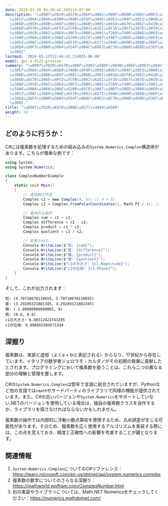 ```yaml
---
date: 2024-01-26 04:38:42.349114-07:00
description: "\u8907\u7D20\u6570\u306F\u3001\u5B9F\u969B\u306E\u89E3\u304C\u5B58\u5728\
  \u3057\u306A\u3044\u65B9\u7A0B\u5F0F\u3092\u89E3\u304F\u3053\u3068\u3092\u53EF\u80FD\
  \u306B\u3059\u308B\u305F\u3081\u306B\u3001\u865A\u6570\u3092\u542B\u3080\u3088\u3046\
  \u306B\u6570\u306E\u4F53\u7CFB\u3092\u62E1\u5F35\u3057\u307E\u3059\u3002\u30A8\u30F3\
  \u30B8\u30CB\u30A2\u30EA\u30F3\u30B0\u3001\u7269\u7406\u5B66\u3001\u4FE1\u53F7\u51E6\
  \u7406\u306A\u3069\u306E\u5206\u91CE\u3067\u30D7\u30ED\u30B0\u30E9\u30DE\u30FC\u304C\
  \u3053\u308C\u3089\u306E\u6570\u3092\u6271\u3046\u969B\u306B\u306F\u3001\u30E2\u30C7\
  \u30EA\u30F3\u30B0\u3084\u554F\u984C\u89E3\u6C7A\u306B\u4E0D\u53EF\u6B20\u3067\u3059\
  \u3002"
lastmod: '2024-03-13T22:44:42.114015-06:00'
model: gpt-4-0125-preview
summary: "\u8907\u7D20\u6570\u306F\u3001\u5B9F\u969B\u306E\u89E3\u304C\u5B58\u5728\
  \u3057\u306A\u3044\u65B9\u7A0B\u5F0F\u3092\u89E3\u304F\u3053\u3068\u3092\u53EF\u80FD\
  \u306B\u3059\u308B\u305F\u3081\u306B\u3001\u865A\u6570\u3092\u542B\u3080\u3088\u3046\
  \u306B\u6570\u306E\u4F53\u7CFB\u3092\u62E1\u5F35\u3057\u307E\u3059\u3002\u30A8\u30F3\
  \u30B8\u30CB\u30A2\u30EA\u30F3\u30B0\u3001\u7269\u7406\u5B66\u3001\u4FE1\u53F7\u51E6\
  \u7406\u306A\u3069\u306E\u5206\u91CE\u3067\u30D7\u30ED\u30B0\u30E9\u30DE\u30FC\u304C\
  \u3053\u308C\u3089\u306E\u6570\u3092\u6271\u3046\u969B\u306B\u306F\u3001\u30E2\u30C7\
  \u30EA\u30F3\u30B0\u3084\u554F\u984C\u89E3\u6C7A\u306B\u4E0D\u53EF\u6B20\u3067\u3059\
  \u3002."
title: "\u8907\u7D20\u6570\u306E\u6271\u3044\u65B9"
weight: 14
---
```


## どのように行うか：
C#には複素数を処理するための組み込みの`System.Numerics.Complex`構造体があります。こちらが簡単な例です：

```C#
using System;
using System.Numerics;

class ComplexNumberExample
{
    static void Main()
    {
        // 複素数の作成
        Complex c1 = new Complex(4, 5); // 4 + 5i
        Complex c2 = Complex.FromPolarCoordinates(1, Math.PI / 4); // 1 * e^(iπ/4)

        // 基本的な操作
        Complex sum = c1 + c2;
        Complex difference = c1 - c2;
        Complex product = c1 * c2;
        Complex quotient = c1 / c2;

        // 結果の出力
        Console.WriteLine($"和: {sum}");
        Console.WriteLine($"差: {difference}");
        Console.WriteLine($"積: {product}");
        Console.WriteLine($"商: {quotient}");
        Console.WriteLine($"c1の大きさ: {c1.Magnitude}");
        Console.WriteLine($"c1の位相: {c1.Phase}");
    }
}
```

そして、これが出力されます：

```
和: (4.70710678118655, 5.70710678118655)
差: (3.29289321881345, 4.29289321881345)
積: (-1.00000000000001, 9)
商: (0.6, 0.8)
c1の大きさ: 6.40312423743285
c1の位相: 0.896055384571344
```

## 深掘り
複素数は、実部と虚部（よくa + biと表記される）からなり、17世紀から存在しています。イタリアの数学者ジェロラモ・カルダノがその初期の発展に貢献したとされます。プログラミングにおいて複素数を扱うことは、これら二つの異なる部分の理解と管理を要します。

C#の`System.Numerics.Complex`は堅牢で言語に統合されていますが、Pythonなど他の言語では`cmath`やサードパーティのライブラリで同様の機能が提供されています。また、C#の古いバージョンや`System.Numerics`をサポートしていない.NETのバージョンを使用している場合は、独自の複素数クラスを自作するか、ライブラリを探さなければならないかもしれません。

複素数の操作では内部的に浮動小数点算術を使用するため、丸め誤差が生じる可能性があります。そのため、複素数を広く使用するアルゴリズムを実装する際には、この点を覚えておき、精度と正確性への影響を考慮することが鍵となります。

## 関連情報
1. `System.Numerics.Complex`についてのC#リファレンス：https://learn.microsoft.com/en-us/dotnet/api/system.numerics.complex
2. 複素数の数学についてのさらなる深掘り：https://mathworld.wolfram.com/ComplexNumber.html
3. 別の実装やライブラリについては、Math.NET Numericsをチェックしてください：https://numerics.mathdotnet.com/
